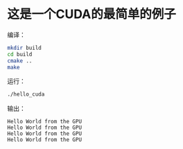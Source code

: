 
# 这是一个CUDA的最简单的例子
编译：
```bash
mkdir build
cd build
cmake ..
make
```
运行：
```bash
./hello_cuda
```
输出：
```
Hello World from the GPU
Hello World from the GPU
Hello World from the GPU
Hello World from the GPU
```